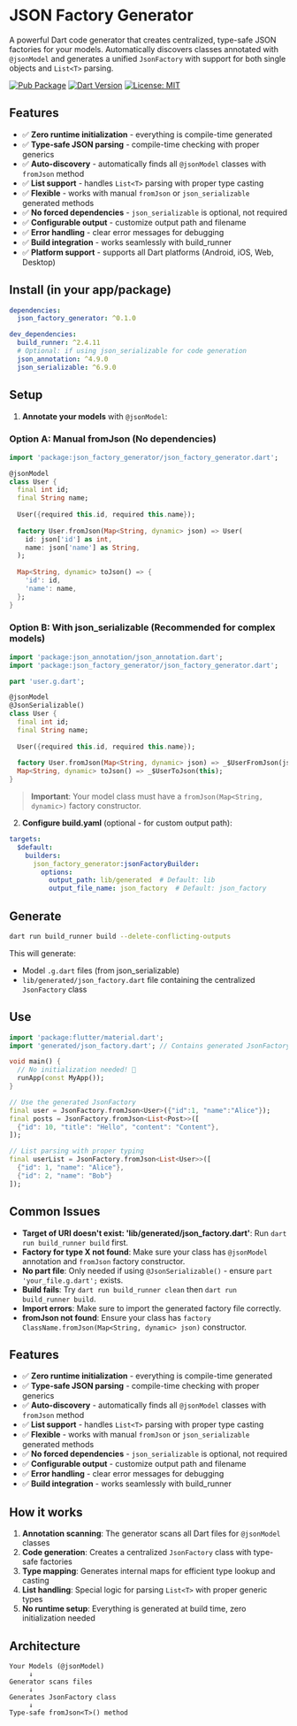 # JSON Factory Generator

A powerful Dart code generator that creates centralized, type-safe JSON factories for your models. Automatically discovers classes annotated with `@jsonModel` and generates a unified `JsonFactory` with support for both single objects and `List<T>` parsing.

[![Pub Package](https://img.shields.io/pub/v/json_factory_generator.svg)](https://pub.dev/packages/json_factory_generator)
[![Dart Version](https://badgen.net/pub/sdk-version/json_factory_generator)](https://pub.dev/packages/json_factory_generator)
[![License: MIT](https://img.shields.io/badge/License-MIT-yellow.svg)](https://opensource.org/licenses/MIT)

## Features

- ✅ **Zero runtime initialization** - everything is compile-time generated
- ✅ **Type-safe JSON parsing** - compile-time checking with proper generics
- ✅ **Auto-discovery** - automatically finds all `@jsonModel` classes with `fromJson` method
- ✅ **List support** - handles `List<T>` parsing with proper type casting
- ✅ **Flexible** - works with manual `fromJson` or `json_serializable` generated methods
- ✅ **No forced dependencies** - `json_serializable` is optional, not required
- ✅ **Configurable output** - customize output path and filename
- ✅ **Error handling** - clear error messages for debugging
- ✅ **Build integration** - works seamlessly with build_runner
- ✅ **Platform support** - supports all Dart platforms (Android, iOS, Web, Desktop)

## Install (in your app/package)

```yaml
dependencies:
  json_factory_generator: ^0.1.0

dev_dependencies:
  build_runner: ^2.4.11
  # Optional: if using json_serializable for code generation
  json_annotation: ^4.9.0
  json_serializable: ^6.9.0
```

## Setup

1. **Annotate your models** with `@jsonModel`:

### Option A: Manual fromJson (No dependencies)

```dart
import 'package:json_factory_generator/json_factory_generator.dart';

@jsonModel
class User {
  final int id;
  final String name;
  
  User({required this.id, required this.name});
  
  factory User.fromJson(Map<String, dynamic> json) => User(
    id: json['id'] as int,
    name: json['name'] as String,
  );
  
  Map<String, dynamic> toJson() => {
    'id': id,
    'name': name,
  };
}
```

### Option B: With json_serializable (Recommended for complex models)

```dart
import 'package:json_annotation/json_annotation.dart';
import 'package:json_factory_generator/json_factory_generator.dart';

part 'user.g.dart';

@jsonModel
@JsonSerializable()
class User {
  final int id;
  final String name;
  
  User({required this.id, required this.name});
  
  factory User.fromJson(Map<String, dynamic> json) => _$UserFromJson(json);
  Map<String, dynamic> toJson() => _$UserToJson(this);
}
```

> **Important**: Your model class must have a `fromJson(Map<String, dynamic>)` factory constructor.

2. **Configure build.yaml** (optional - for custom output path):

```yaml
targets:
  $default:
    builders:
      json_factory_generator:jsonFactoryBuilder:
        options:
          output_path: lib/generated  # Default: lib
          output_file_name: json_factory  # Default: json_factory
```

## Generate

```bash
dart run build_runner build --delete-conflicting-outputs
```

This will generate:
- Model `.g.dart` files (from json_serializable)
- `lib/generated/json_factory.dart` file containing the centralized `JsonFactory` class

## Use

```dart
import 'package:flutter/material.dart';
import 'generated/json_factory.dart'; // Contains generated JsonFactory

void main() {
  // No initialization needed! 🎉
  runApp(const MyApp());
}

// Use the generated JsonFactory
final user = JsonFactory.fromJson<User>({"id":1, "name":"Alice"});
final posts = JsonFactory.fromJson<List<Post>>([
  {"id": 10, "title": "Hello", "content": "Content"},
]);

// List parsing with proper typing
final userList = JsonFactory.fromJson<List<User>>([
  {"id": 1, "name": "Alice"},
  {"id": 2, "name": "Bob"}
]);
```

## Common Issues

- **Target of URI doesn't exist: 'lib/generated/json_factory.dart'**: Run `dart run build_runner build` first.
- **Factory for type X not found**: Make sure your class has `@jsonModel` annotation and `fromJson` factory constructor.
- **No part file**: Only needed if using `@JsonSerializable()` - ensure `part 'your_file.g.dart';` exists.
- **Build fails**: Try `dart run build_runner clean` then `dart run build_runner build`.
- **Import errors**: Make sure to import the generated factory file correctly.
- **fromJson not found**: Ensure your class has `factory ClassName.fromJson(Map<String, dynamic> json)` constructor.

## Features

- ✅ **Zero runtime initialization** - everything is compile-time generated
- ✅ **Type-safe JSON parsing** - compile-time checking with proper generics
- ✅ **Auto-discovery** - automatically finds all `@jsonModel` classes with `fromJson` method
- ✅ **List support** - handles `List<T>` parsing with proper type casting
- ✅ **Flexible** - works with manual `fromJson` or `json_serializable` generated methods
- ✅ **No forced dependencies** - `json_serializable` is optional, not required
- ✅ **Configurable output** - customize output path and filename
- ✅ **Error handling** - clear error messages for debugging
- ✅ **Build integration** - works seamlessly with build_runner

## How it works

1. **Annotation scanning**: The generator scans all Dart files for `@jsonModel` classes
2. **Code generation**: Creates a centralized `JsonFactory` class with type-safe factories
3. **Type mapping**: Generates internal maps for efficient type lookup and casting
4. **List handling**: Special logic for parsing `List<T>` with proper generic types
5. **No runtime setup**: Everything is generated at build time, zero initialization needed

## Architecture

```
Your Models (@jsonModel) 
     ↓
Generator scans files
     ↓  
Generates JsonFactory class
     ↓
Type-safe fromJson<T>() method
```
